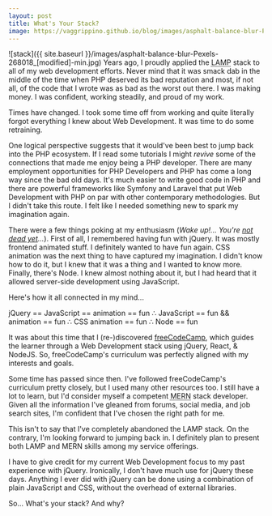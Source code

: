 ```yaml
---
layout: post
title: What's Your Stack?
image: https://vaggrippino.github.io/blog/images/asphalt-balance-blur-Pexels-268018_[modified]-min.jpg
---
```

![stack]({{ site.baseurl }}/images/asphalt-balance-blur-Pexels-268018_[modified]-min.jpg)
Years ago, I proudly applied the <abbr title="Linux, Apache, MySQL, PHP">LAMP</abbr> stack to all of my web development efforts. Never mind that it was smack dab in the middle of the time when PHP deserved its bad reputation and most, if not all, of the code that I wrote was as bad as the worst out there. I was making money. I was confident, working steadily, and proud of my work.

Times have changed. I took some time off from working and quite literally forgot everything I knew about Web Development. It was time to do some retraining.

One logical perspective suggests that it would've been best to jump back into the PHP ecosystem. If I read some tutorials I might *revive* some of the connections that made me enjoy being a PHP developer. There are many employment opportunities for PHP Developers and PHP has come a long way since the bad old days. It's much easier to write good code in PHP and there are powerful frameworks like Symfony and Laravel that put Web Development with PHP on par with other contemporary methodologies. But I didn't take this route. I felt like I needed something new to spark my imagination again.

There were a few things poking at my enthusiasm (*Wake up!... You're [not dead yet](https://youtu.be/uBxMPqxJGqI)...*). First of all, I remembered having fun with jQuery. It was mostly frontend animated stuff. I definitely wanted to have fun again. CSS animation was the next thing to have captured my imagination. I didn't know how to do it, but I knew that it was a thing and I wanted to know more. Finally, there's Node. I knew almost nothing about it, but I had heard that it allowed server-side development using JavaScript.

Here's how it all connected in my mind...

jQuery == JavaScript == animation == fun
&there4; JavaScript == fun && animation == fun
&there4; CSS animation == fun
&there4; Node == fun

It was about this time that I (re-)discovered [freeCodeCamp](https://www.freecodecamp.org/), which guides the learner through a Web Development stack using jQuery, React, &amp; NodeJS. So, freeCodeCamp's curriculum was perfectly aligned with my interests and goals.

Some time has passed since then. I've followed freeCodeCamp's curriculum pretty closely, but I used many other resources too. I still have a lot to learn, but I'd consider myself a competent <abbr title="Mongo, Express, React, Node">MERN</abbr> stack developer. Given all the information I've gleaned from forums, social media, and job search sites, I'm confident that I've chosen the right path for me.

This isn't to say that I've completely abandoned the LAMP stack. On the contrary, I'm looking forward to jumping back in. I definitely plan to present both LAMP and MERN skills among my service offerings.

I have to give credit for my current Web Development focus to my past experience with jQuery. Ironically, I don't have much use for jQuery these days. Anything I ever did with jQuery can be done using a combination of plain JavaScript and CSS, without the overhead of external libraries.

So... What's your stack? And why?
